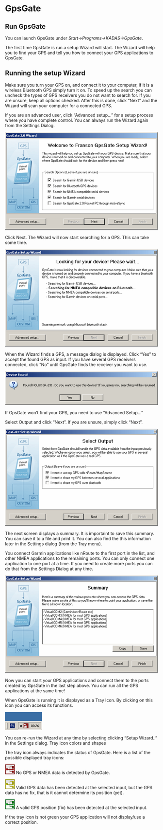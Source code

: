 # GpsGate <a name="#gpsgate"></a>

## Run GpsGate <a name="#run-gpsgate"></a>

You can launch GpsGate under *Start&rarr;Programs&rarr;KADAS&rarr;GpsGate*.

The first time GpsGate is run a setup Wizard will start. The Wizard will help you to find your GPS and tell you how to connect your GPS applications to GpsGate.

## Running the setup Wizard <a name="#running-the-setup-wizard"></a>

Make sure you turn your GPS on, and connect it to your computer, if it is a wireless Bluetooth GPS simply turn it on. To speed up the search you can uncheck the types of GPS receivers you do not want to search for. If you are unsure, keep all options checked. After this is done, click “Next” and the Wizard will scan your computer for a connected GPS.

If you are an advanced user, click “Advanced setup…” for a setup process where you have complete control. You can always run the Wizard again from the Settings Dialog.

![](../../images/wizard_select_search_200.gif)

Click Next. The Wizard will now start searching for a GPS. This can take some time.

![](../../images/wizard_search_200.gif)

When the Wizard finds a GPS, a message dialog is displayed. Click “Yes” to accept the found GPS as input. If you have several GPS receivers connected, click “No” until GpsGate finds the receiver you want to use.

![](../../images/wizard_device_found_200.gif)

If GpsGate won’t find your GPS, you need to use “Advanced Setup…”

Select Output and click “Next”. If you are unsure, simply click “Next”.

![](../../images/wizard_select_output_200.gif)

The next screen displays a summary. It is importaint to save this summary. You can save it to a file and print it. You can also find the this information later in the Settings dialog (from the Tray menu).

You connect Garmin applications like nRoute to the first port in the list, and other NMEA applications to the remaining ports. You can only connect one application to one port at a time. If you need to create more ports you can do that from the Settings Dialog at any time.

![](../../images/wizard_summary_200.gif)

Now you can start your GPS applications and connect them to the ports created by GpsGate in the last step above. You can run all the GPS applications at the same time!

When GpsGate is running it is displayed as a Tray Icon. By clicking on this icon you can access its functions.

![](../../images/tray_icon_win.gif)

You can re-run the Wizard at any time by selecting clicking “Setup Wizard..” in the Settings dialog. Tray icon colors and shapes

The tray icon always indicates the status of GpsGate. Here is a list of the possible displayed tray icons:

![](../../images/red32.gif)
No GPS or NMEA data is detected by GpsGate.

![](../../images/yellow32.gif)
Valid GPS data has been detected at the selected input, but the GPS data has no fix, that is it cannot determine its position (yet).

![](../../images/green32.gif)
A valid GPS position (fix) has been detected at the selected input.

If the tray icon is not green your GPS application will not display/use a correct position.




